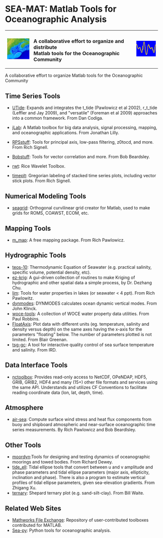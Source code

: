 # SEA-MAT: Matlab Tools for Oceanographic Analysis

<table summary="Title">
    <tr>
        <td><img src="img/gom2.jpg" alt="South Atlantic Bathymetry"/></td>
        <td><h3>A collaborative effort to organize and distribute<br/>
        Matlab tools for the Oceanographic Community</h3></td>
        <td><img src="img/dataline.gif" alt="time series plot"/></td>
    </tr>
</table>

A collaborative effort to organize Matlab tools for the Oceanographic Community

## Time Series Tools

- [UTide](http://www.mathworks.com/matlabcentral/fileexchange/46523--utide--unified-tidal-analysis-and-prediction-functions?requestedDomain=www.mathworks.com): Expands and integrates the t_tide (Pawlowicz et al 2002), r_t_tide (Leffler and Jay 2009), and "versatile" (Foreman et al 2009) approaches into a common framework. From Dan Codiga.

- [jLab](https://github.com/jonathanlilly/jLab): A Matlab toolbox for big data analysis, signal processing, mapping, and oceanographic applications. From Jonathan Lilly.

- [RPSstuff](https://github.com/rsignell-usgs/RPSstuff): Tools for principal axis, low-pass filtering, z0tocd, and more.  From Rich Signell.

- [Bobstuff](https://github.com/sea-mat/bobstuff): Tools for vector correlation and more.  From Bob Beardsley.

- [rwt](https://github.com/ricedsp/rwt): Rice Wavelet Toolbox.

- [timeplt](https://github.com/rsignell-usgs/timeplt): Gregorian labeling of stacked time series plots, including vector stick plots. From Rich Signell.

## Numerical Modeling Tools
- [seagrid](https://github.com/rsignell-usgs/seagrid): Orthogonal curvilinear grid creator for Matlab, used to make grids for ROMS, COAWST, ECOM, etc.

## Mapping Tools
- [m_map](https://www.eoas.ubc.ca/~rich/map.html): A free mapping package. From Rich Pawlowicz.

## Hydrographic Tools
- [teos-10](http://www.teos-10.org/software.htm): Thermodynamic Equation of Seawater (e.g. practical salinity, specific volume, potential density, etc).
- [ez-krig](http://globec.whoi.edu/software/kriging/easy_krig/easy_krig.html): A gui-driven collection of routines to make Kriging of hydrographic and other spatial data a simple process, by Dr. Dezhang Chu.
- [lim](https://www.eoas.ubc.ca/~rich/#LIM): Tools for water properties in lakes (or seawater < 4 ppt). From Rich Pawlowitz.
- [dynmodes](https://github.com/sea-mat/dynmodes): DYNMODES calculates ocean dynamic vertical modes. From John Klinck.
- [woce-tools](https://github.com/sea-mat/woce-tools): A collection of WOCE water property data utilities. From Paul Robbins.
- [FloatAxis](http://www2.mar.dfo-mpo.gc.ca/science/ocean/epsonde/programming.html): Plot data with different units (eg. temperature, salinity and density versus depth) on the same axes having the x-axis for the parameters "floating" below. The number of parameters plotted is not limited. From Blair Greenan.
- [tsg-gc](http://www.ird.fr/us191/spip.php?article63): A tool for interactive quality control of sea surface temperature and salinity. From IRD.

## Data Interface Tools
- [nctoolbox](http://nctoolbox.github.io/nctoolbox/): Provides read-only access to NetCDF, OPeNDAP, HDF5, GRIB, GRIB2, HDF4 and many (15+) other file formats and services using the same API.  Understands and utilizes CF Conventions to facilitate reading coordinate data (lon, lat, depth, time).

## Atmosphere
- [air-sea](https://github.com/sea-mat/air-sea): Compute surface wind stress and heat flux components from buoy and shipboard atmospheric and near-surface oceanographic time series measurements. By Rich Pawlowicz and Bob Beardlsley.

## Other Tools
- [moordyn](http://canuck.seos.uvic.ca/rkd/mooring/moordyn.php):Tools for designing and testing dynamics of oceanographic moorings and towed bodies. From Richard Dewey.
- [tide_ell](https://www.mathworks.com/matlabcentral/fileexchange/347-tidal-ellipse): Tidal ellipse tools that convert between u and v amplitude and phase parameters and tidal ellipse parameters (major axis, ellipticity, inclination and phase). There is also a program to estimate vertical profiles of tidal ellipse parameters, given sea-elevation gradients. From Zhigang Xu.
- [ternary](http://www.mathworks.com/matlabcentral/fileexchange/10139-shepard-ternary-plot): Shepard ternary plot (e.g. sand-silt-clay). From Bill Waite.


## Related Web Sites
- [Mathworks File Exchange](https://www.mathworks.com/matlabcentral/fileexchange/?s_tid=mlc_fx_browse): Repository of user-contributed toolboxes contributed for MATLAB.
- [Sea-py](http://pyoceans.github.io/sea-py/): Python tools for oceanographic analysis.

